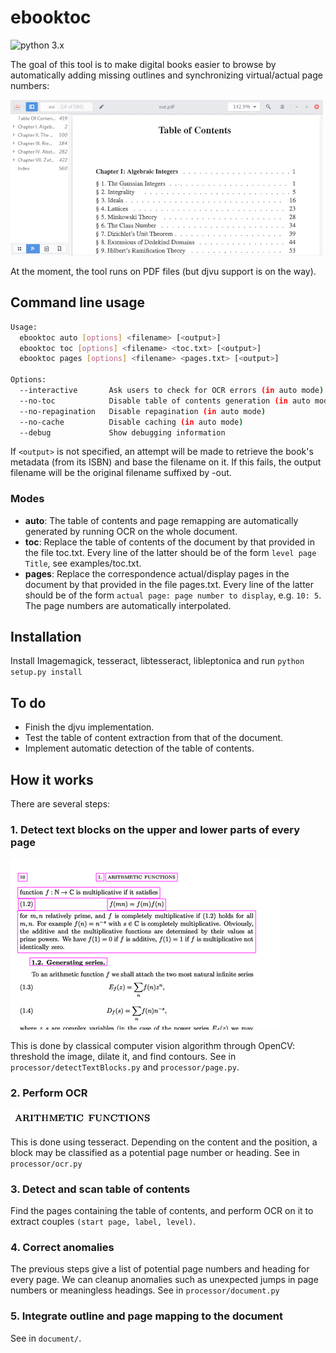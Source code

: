# ebooktoc

![python 3.x](https://img.shields.io/badge/python-3.x-green.svg)

The goal of this tool is to make digital books easier to browse by automatically adding missing outlines and synchronizing virtual/actual page numbers:

![Screenshot](screenshots/outlined.png)

At the moment, the tool runs on PDF files (but djvu support is on the way).

## Command line usage

```bash
Usage:
  ebooktoc auto [options] <filename> [<output>]
  ebooktoc toc [options] <filename> <toc.txt> [<output>]
  ebooktoc pages [options] <filename> <pages.txt> [<output>]

Options:
  --interactive       Ask users to check for OCR errors (in auto mode)
  --no-toc            Disable table of contents generation (in auto mode)
  --no-repagination   Disable repagination (in auto mode)
  --no-cache          Disable caching (in auto mode)
  --debug             Show debugging information
```

If `<output>` is not specified, an attempt will be made to retrieve the book's metadata (from its ISBN) and base the filename on it. If this fails, the output filename will be the original filename suffixed by -out.
### Modes
- **auto**:  The table of contents and page remapping are automatically generated by running OCR on the whole document.
- **toc**:   Replace the table of contents of the document by that provided in the file toc.txt.
          Every line of the latter should be of the form `level page Title`, see examples/toc.txt.
- **pages**: Replace the correspondence actual/display pages in the document by that provided in the file pages.txt.
          Every line of the latter should be of the form `actual page: page number to display`, e.g. `10: 5`.  The page numbers are automatically interpolated.

## Installation

Install Imagemagick, tesseract, libtesseract, libleptonica and run `python setup.py install`

## To do 

- Finish the djvu implementation.
- Test the table of content extraction from that of the document.
- Implement automatic detection of the table of contents.

## How it works

There are several steps:

### 1.  Detect text blocks on the upper and lower parts of every page
![Blocks](screenshots/blocks.png)

This is done by classical computer vision algorithm through OpenCV: threshold the image, dilate it, and find contours. See in `processor/detectTextBlocks.py` and `processor/page.py`.

### 2. Perform OCR 
![Blocks](screenshots/ocr.png)

This is done using tesseract. Depending on the content and the position, a block may be classified as a potential page number or heading. See in `processor/ocr.py`

### 3. Detect and scan table of contents

Find the pages containing the table of contents, and perform OCR on it to extract couples `(start page, label, level)`.

### 4. Correct anomalies

The previous steps give a list of potential page numbers and heading for every page. We can cleanup anomalies such as unexpected jumps in page numbers or meaningless headings. See in `processor/document.py`

### 5. Integrate outline and page mapping to the document

See in `document/`.
